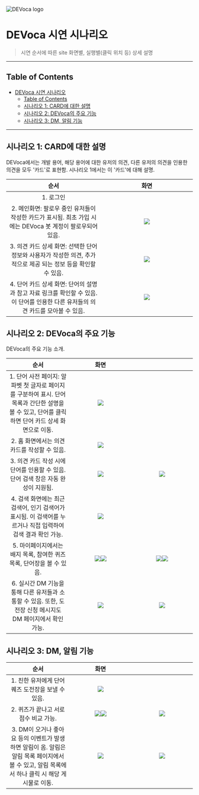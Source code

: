 ![DEVoca logo](../docs/resources/DEVoca%20logo%20long%202.png)

# DEVoca 시연 시나리오

> 시연 순서에 따른 site 화면별, 실행별(클릭 위치 등) 상세 설명

---

## Table of Contents

<!-- TOC -->
* [DEVoca 시연 시나리오](#devoca-시연-시나리오)
  * [Table of Contents](#table-of-contents)
  * [시나리오 1: CARD에 대한 설명](#시나리오-1-card에-대한-설명)
  * [시나리오 2: DEVoca의 주요 기능](#시나리오-2-devoca의-주요-기능)
  * [시나리오 3: DM, 알림 기능](#시나리오-3-dm-알림-기능)
<!-- TOC -->

---

## 시나리오 1: CARD에 대한 설명

DEVoca에서는 개발 용어, 해당 용어에 대한 유저의 의견, 다른 유저의 의견을 인용한 의견을 모두 '카드'로 표현함. 시나리오 1에서는 이 '카드'에 대해 설명.

|                                       순서                                       |                화면                |
|:------------------------------------------------------------------------------:|:--------------------------------:|
|                                     1. 로그인                                     |                                  |
|       2. 메인화면: 팔로우 중인 유저들이 작성한 카드가 표시됨. 최초 가입 시에는 DEVoca 봇 계정이 팔로우되어 있음.       | ![](../docs/resources/demo1.png) |
|      3. 의견 카드 상세 화면: 선택한 단어 정보와 사용자가 작성한 의견, 추가적으로 제공 되는 정보 등을 확인할 수 있음.       | ![](../docs/resources/demo2.png) |
| 4. 단어 카드 상세 화면: 단어의 설명과 참고 자료 링크를 확인할 수 있음. 이 단어를 인용한 다른 유저들의 의견 카드를 모아볼 수 있음. | ![](../docs/resources/demo3.png) |

## 시나리오 2: DEVoca의 주요 기능

DEVoca의 주요 기능 소개.

<style>
table th:first-of-type {
    width: 34%;
}
table th:nth-of-type(2) {
    width: 33%;
}
table th:nth-of-type(3) {
    width: 33%;
}
</style>
|                                           순서                                            |                                화면                                 |                                                                    |
|:---------------------------------------------------------------------------------------:|:-----------------------------------------------------------------:|:------------------------------------------------------------------:|
| 1. 단어 사전 페이지: 알파벳 첫 글자로 페이지를 구분하여 표시. 단어 목록과 간단한 설명을 볼 수 있고, 단어를 클릭하면 단어 카드 상세 화면으로 이동. |                 ![](../docs/resources/demo4.png)                  |                                                                    |
|                               2. 홈 화면에서는 의견 카드를 작성할 수 있음.                               |                 ![](../docs/resources/demo5.png)                  |                                                                    |
|                    3. 의견 카드 작성 시에 단어를 인용할 수 있음. 단어 검색 창은 자동 완성이 지원됨.                    |                 ![](../docs/resources/demo6.png)                  |                  ![](../docs/resources/demo7.png)                  |
|            4. 검색 화면에는 최근 검색어, 인기 검색어가 표시됨. 이 검색어를 누르거나 직접 입력하여 검색 결과 확인 가능.             |                 ![](../docs/resources/demo8.png)                  |
|                       5. 마이페이지에서는 배지 목록, 참여한 퀴즈 목록, 단어장을 볼 수 있음.                        | ![](../docs/resources/demo9.png)![](../docs/resources/demo11.png) | ![](../docs/resources/demo10.png)![](../docs/resources/demo12.png) |
|           6. 실시간 DM 기능을 통해 다른 유저들과 소통할 수 있음. 또한, 도전장 신청 메시지도 DM 페이지에서 확인 가능.            |                 ![](../docs/resources/demo13.png)                 |                 ![](../docs/resources/demo14.png)                  |

## 시나리오 3: DM, 알림 기능

<style>
table th:first-of-type {
    width: 34%;
}
table th:nth-of-type(2) {
    width: 33%;
}
table th:nth-of-type(3) {
    width: 33%;
}
</style>
|                                           순서                                           |                                 화면                                 |                                   |
|:--------------------------------------------------------------------------------------:|:------------------------------------------------------------------:|:---------------------------------:|
|                             1. 친한 유저에게 단어 퀘즈 도전장을 보낼 수 있음.                             |                 ![](../docs/resources/demo15.png)                  |                                   |
|                                2. 퀴즈가 끝나고 서로 점수 비교 가능.                                 | ![](../docs/resources/demo16.png)![](../docs/resources/demo17.png) | ![](../docs/resources/demo18.png) |
| 3. DM이 오거나 좋아요 등의 이벤트가 발생하면 알림이 옴. 알림은 알림 목록 페이지에서 볼 수 있고, 알림 목록에서 하나 클릭 시 해당 게시물로 이동. |                 ![](../docs/resources/demo19.png)                  | ![](../docs/resources/demo20.png) |
